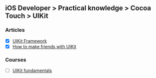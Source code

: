 ## iOS Developer > Practical knowledge > Cocoa Touch > UIKit

### Articles
- [x] [UIKit Framework](https://developer.apple.com/documentation/uikit)
- [x] [How to make friends with UIKit](https://badootech.badoo.com/how-to-make-friends-with-uikit-934ea431ffef)

### Courses
- [ ] [UIKit fundamentals](https://eg.udacity.com/course/uikit-fundamentals--ud788)


